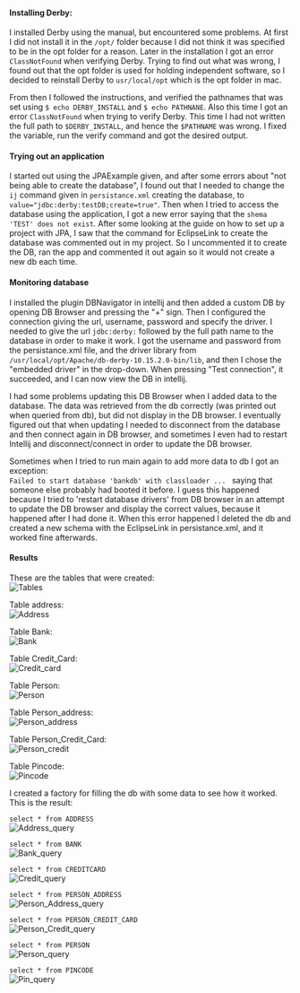 #### Installing Derby: 

I installed Derby using the manual, but encountered some problems. At first I did not install it in the `/opt/` folder
because I did not think it was specified to be in the opt folder for a reason. Later in the installation
I got an error `ClassNotFound` when verifying Derby. Trying to find out what was wrong, I found out that the opt folder is used for 
holding independent software, so I decided to reinstall Derby to `usr/local/opt` which is the opt folder in mac. 

From then I followed the instructions, and verified the pathnames that was set using `$ echo DERBY_INSTALL` and `$ echo PATHNANE`. 
Also this time I got an error `ClassNotFound` when trying to verify Derby. This time I had not written the full path 
to `$DERBY_INSTALL`, and hence the `$PATHNAME` was wrong. I fixed the variable, run the verify command and got the desired 
output. 

#### Trying out an application   
I started out using the JPAExample given, and after some errors about "not being able to create the database", I found
out that I needed to change the `ij` command given in `persistance.xml` creating the database, to 
`value="jdbc:derby:testDB;create=true"`. Then when I tried to access the database using the application, I got a new error 
saying that the `shema 'TEST' does not exist`. After some looking at the guide on how to set up a project with JPA, I saw that
the command for EclipseLink to create the database was commented out in my project. So I uncommented it to create the DB, 
ran the app and commented it out again so it would not create a new db each time. 

#### Monitoring database 
I installed the plugin DBNavigator in intellij and then added a custom DB by opening DB Browser and pressing the "+" sign.
Then I configured the connection giving the url, username, password and specify the driver. I needed to give the url `jdbc:derby:` 
followed by the full path name to the database in order to make it work. I got the username and password from the persistance.xml file, 
and the driver library from `/usr/local/opt/Apache/db-derby-10.15.2.0-bin/lib`, and then I chose the "embedded driver" in the drop-down. 
When pressing "Test connection", it succeeded, and I can now view the DB in intellij. 

I had some problems updating this DB Browser when I added data to the database. The data was retrieved from the db correctly 
(was printed out when queried from db), but did not display in the DB browser. I eventually figured out that when updating 
I needed to disconnect from the database and then connect again in DB browser, and sometimes I even had to restart Intellij and
disconnect/connect in order to update the DB browser.

Sometimes when I tried to run main again to add more data to db I got an exception:  
`Failed to start database 'bankdb' with classloader ... ` saying that someone else probably had booted it before. I guess 
this happened because I tried to 'restart database drivers' from DB browser in an attempt to update the DB browser and display
the correct values, because it happened after I had done it. When this error happened I deleted the db and created a new schema 
with the EclipseLink in persistance.xml, and it worked fine afterwards. 

#### Results 

These are the tables that were created:   
![Tables](Screenshots/tables.png?raw=true)   

Table address:   
![Address](Screenshots/Address.png?raw=true)     

Table Bank:   
![Bank](Screenshots/bank.png?raw=true)        
  

Table Credit_Card:   
![Credit_card](Screenshots/creditcard.png?raw=true)       

Table Person:   
![Person](Screenshots/Person.png?raw=true)  

Table Person_address:   
![Person_address](Screenshots/Person_address.png?raw=true)     

Table Person_Credit_Card:   
![Person_credit](Screenshots/Person_Credit_card.png?raw=true)   

Table Pincode:   
![Pincode](Screenshots/Pincode.png?raw=true)         


I created a factory for filling the db with some data to see how it worked. This is the result: 

`select * from ADDRESS`    
![Address_query](Screenshots/Address_query.png?raw=true)      

`select * from BANK`   
![Bank_query](Screenshots/Bank_query.png?raw=true)

`select * from CREDITCARD`      
![Credit_query](Screenshots/creditcard_query.png?raw=true)  

`select * from PERSON_ADDRESS`      
![Person_Address_query](Screenshots/Person_Address_Query.png?raw=true)  

`select * from PERSON_CREDIT_CARD`     
![Person_Credit_query](Screenshots/Person_Creditcard_Query.png?raw=true)  


`select * from PERSON`     
![Person_query](Screenshots/Person_query.png?raw=true)  

`select * from PINCODE`     
![Pin_query](Screenshots/Pincode_Query.png?raw=true)  

 
 

 
 